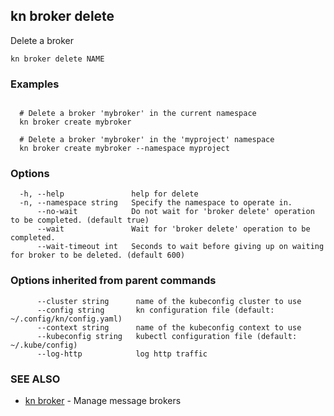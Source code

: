 ## kn broker delete

Delete a broker

```
kn broker delete NAME
```

### Examples

```

  # Delete a broker 'mybroker' in the current namespace
  kn broker create mybroker

  # Delete a broker 'mybroker' in the 'myproject' namespace
  kn broker create mybroker --namespace myproject
```

### Options

```
  -h, --help               help for delete
  -n, --namespace string   Specify the namespace to operate in.
      --no-wait            Do not wait for 'broker delete' operation to be completed. (default true)
      --wait               Wait for 'broker delete' operation to be completed.
      --wait-timeout int   Seconds to wait before giving up on waiting for broker to be deleted. (default 600)
```

### Options inherited from parent commands

```
      --cluster string      name of the kubeconfig cluster to use
      --config string       kn configuration file (default: ~/.config/kn/config.yaml)
      --context string      name of the kubeconfig context to use
      --kubeconfig string   kubectl configuration file (default: ~/.kube/config)
      --log-http            log http traffic
```

### SEE ALSO

* [kn broker](kn_broker.md)	 - Manage message brokers

